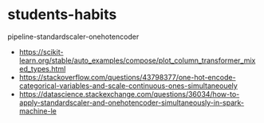 # students-habits
pipeline-standardscaler-onehotencoder
- https://scikit-learn.org/stable/auto_examples/compose/plot_column_transformer_mixed_types.html
- https://stackoverflow.com/questions/43798377/one-hot-encode-categorical-variables-and-scale-continuous-ones-simultaneouely
- https://datascience.stackexchange.com/questions/36034/how-to-apply-standardscaler-and-onehotencoder-simultaneously-in-spark-machine-le
